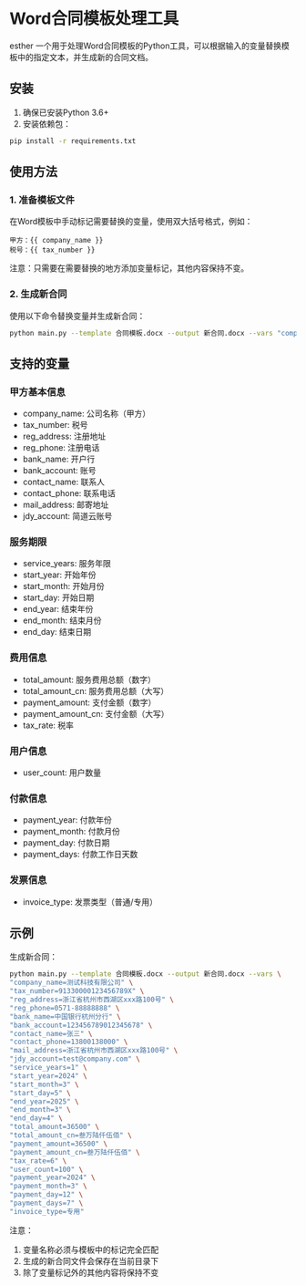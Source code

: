 # Word合同模板处理工具
esther
一个用于处理Word合同模板的Python工具，可以根据输入的变量替换模板中的指定文本，并生成新的合同文档。

## 安装

1. 确保已安装Python 3.6+
2. 安装依赖包：
```bash
pip install -r requirements.txt
```

## 使用方法

### 1. 准备模板文件

在Word模板中手动标记需要替换的变量，使用双大括号格式，例如：
```
甲方：{{ company_name }}
税号：{{ tax_number }}
```

注意：只需要在需要替换的地方添加变量标记，其他内容保持不变。

### 2. 生成新合同

使用以下命令替换变量并生成新合同：
```bash
python main.py --template 合同模板.docx --output 新合同.docx --vars "company_name=测试科技有限公司" "tax_number=91330000123456789X" ...
```

## 支持的变量

### 甲方基本信息
- company_name: 公司名称（甲方）
- tax_number: 税号
- reg_address: 注册地址
- reg_phone: 注册电话
- bank_name: 开户行
- bank_account: 账号
- contact_name: 联系人
- contact_phone: 联系电话
- mail_address: 邮寄地址
- jdy_account: 简道云账号

### 服务期限
- service_years: 服务年限
- start_year: 开始年份
- start_month: 开始月份
- start_day: 开始日期
- end_year: 结束年份
- end_month: 结束月份
- end_day: 结束日期

### 费用信息
- total_amount: 服务费用总额（数字）
- total_amount_cn: 服务费用总额（大写）
- payment_amount: 支付金额（数字）
- payment_amount_cn: 支付金额（大写）
- tax_rate: 税率

### 用户信息
- user_count: 用户数量

### 付款信息
- payment_year: 付款年份
- payment_month: 付款月份
- payment_day: 付款日期
- payment_days: 付款工作日天数

### 发票信息
- invoice_type: 发票类型（普通/专用）

## 示例

生成新合同：
```bash
python main.py --template 合同模板.docx --output 新合同.docx --vars \
"company_name=测试科技有限公司" \
"tax_number=91330000123456789X" \
"reg_address=浙江省杭州市西湖区xxx路100号" \
"reg_phone=0571-88888888" \
"bank_name=中国银行杭州分行" \
"bank_account=123456789012345678" \
"contact_name=张三" \
"contact_phone=13800138000" \
"mail_address=浙江省杭州市西湖区xxx路100号" \
"jdy_account=test@company.com" \
"service_years=1" \
"start_year=2024" \
"start_month=3" \
"start_day=5" \
"end_year=2025" \
"end_month=3" \
"end_day=4" \
"total_amount=36500" \
"total_amount_cn=叁万陆仟伍佰" \
"payment_amount=36500" \
"payment_amount_cn=叁万陆仟伍佰" \
"tax_rate=6" \
"user_count=100" \
"payment_year=2024" \
"payment_month=3" \
"payment_day=12" \
"payment_days=7" \
"invoice_type=专用"
```

注意：
1. 变量名称必须与模板中的标记完全匹配
2. 生成的新合同文件会保存在当前目录下
3. 除了变量标记外的其他内容将保持不变
